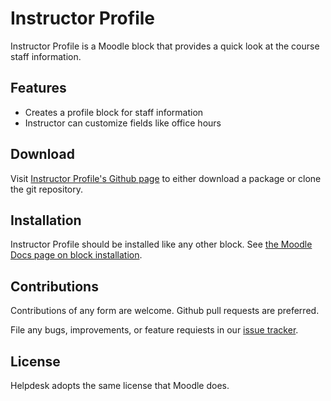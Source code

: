 # Instructor Profile

Instructor Profile is a Moodle block that provides a quick look at the course
staff information.

## Features

- Creates a profile block for staff information
- Instructor can customize fields like office hours

## Download

Visit [Instructor Profile's Github page][instructor_profile_github] to either download a package or clone the git repository.

## Installation

Instructor Profile should be installed like
any other block. See [the Moodle Docs page on block installation][block_doc].

## Contributions

Contributions of any form are welcome. Github pull requests are preferred.

File any bugs, improvements, or feature requiests in our [issue tracker][issues].

## License

Helpdesk adopts the same license that Moodle does.

[instructor_profile_github]: https://github.com/lsuits/instructor_profile
[block_doc]: http://docs.moodle.org/20/en/Installing_contributed_modules_or_plugins#Block_installation
[issues]: https://github.com/lsuits/instructor_profile/issues
